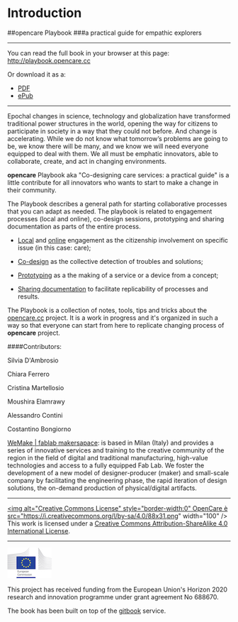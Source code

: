 # Introduction

##opencare Playbook
###a practical guide for empathic explorers 

---
You can read the full book in your browser at this page:
http://playbook.opencare.cc

Or download it as a:
- [PDF](https://www.gitbook.com/download/pdf/book/wemakecc/opencareplaybook) 
- [ePub](https://www.gitbook.com/download/epub/book/wemakecc/opencareplaybook) 
---
Epochal changes in science, technology and globalization have transformed traditional power structures in the world, opening the way for citizens to participate in society in a way that they could not before. And change is accelerating. While we do not know what tomorrow’s problems are going to be, we know there will be many, and we know we will need everyone equipped to deal with them. 
We all must be emphatic innovators, able to collaborate, create, and act in changing environments. 

**opencare** Playbook aka "Co-designing care services: a practical guide" is a little contribute for all innovators who wants to start to make a change in their community.

The Playbook describes a general path for starting collaborative processes that you can adapt as needed. The playbook is related to engagement processes (local and online), co-design sessions, prototyping and sharing documentation as parts of the entire process. 

* [Local](../how_to_involve_a_local_community) and [online](../how_to_involve_an_online_community) engagement as the citizenship involvement on specific issue (in this case: care);

* [Co-design](../how_can_i_structure_a_co-design_session) as the collective detection of troubles and solutions;

* [Prototyping](../how_can_i_make_a_prototype) as a the making of a service or a device from a concept;

* [Sharing documentation](../how_can_i_share_a_project) to facilitate replicability of processes and results.

The Playbook is a collection of notes, tools, tips and tricks about the [opencare.cc](http://opencare.cc) project. 
It is a work in progress and it's organized in such a way so that everyone can start from here to replicate changing process of **opencare** project.

####Contributors:

Silvia D'Ambrosio

Chiara Ferrero
 
Cristina Martellosio

Moushira Elamrawy

Alessandro Contini

Costantino Bongiorno



 [WeMake | fablab makersapace](http://wemake.cc):  is based in Milan (Italy) and provides a series of innovative services and training to the creative community of the region in the field of digital and traditional manufacturing, high-value technologies and access to a fully equipped Fab Lab. We foster the development of a new model of designer-producer (maker) and small-scale company by facilitating the engineering phase, the rapid iteration of design solutions, the on-demand production of physical/digital artifacts.

---
<a rel="license" href="http://creativecommons.org/licenses/by-sa/4.0/"><img alt="Creative Commons License" style="border-width:0" OpenCare è src="https://i.creativecommons.org/l/by-sa/4.0/88x31.png" width="100" /></a><br />This work is licensed under a <a rel="license" href="http://creativecommons.org/licenses/by-sa/4.0/">Creative Commons Attribution-ShareAlike 4.0 International License</a>.

---

![](OC-img_logo_ce-en-rvb-hr.jpg)

This project has received funding from the European Union's Horizon 2020 research and innovation programme under grant agreement No 688670.

The book has been built on top of the [gitbook](http://gitbook.com) service.
